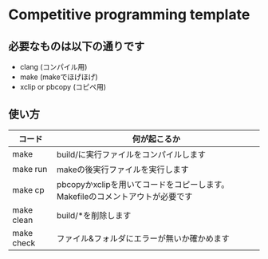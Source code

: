 # Competitive programming template

## 必要なものは以下の通りです

- clang (コンパイル用)
- make (makeでほげほげ)
- xclip or pbcopy (コピペ用)

## 使い方

| コード | 何が起こるか |
| --- | --- |
| make | build/に実行ファイルをコンパイルします |
| make run | makeの後実行ファイルを実行します |
| make cp | pbcopyかxclipを用いてコードをコピーします。Makefileのコメントアウトが必要です |
| make clean | build/*を削除します |
| make check | ファイル&フォルダにエラーが無いか確かめます |